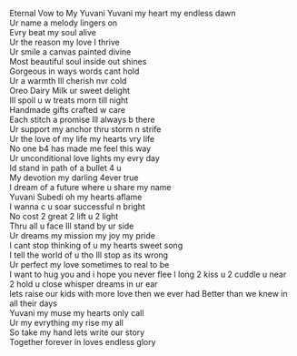 Eternal Vow to My Yuvani
Yuvani my heart my endless dawn  
Ur name a melody lingers on  
Evry beat my soul alive  
Ur the reason my love I thrive  
Ur smile a canvas painted divine  
Most beautiful soul inside out shines  
Gorgeous in ways words cant hold  
Ur a warmth Ill cherish nvr cold  
Oreo Dairy Milk ur sweet delight  
Ill spoil u w treats morn till night  
Handmade gifts crafted w care  
Each stitch a promise Ill always b there  
Ur support my anchor thru storm n strife  
Ur the love of my life my hearts vry life  
No one b4 has made me feel this way  
Ur unconditional love lights my evry day  
Id stand in path of a bullet 4 u  
My devotion my darling 4ever true  
I dream of a future where u share my name  
Yuvani Subedi oh my hearts aflame  
I wanna c u soar successful n bright  
No cost 2 great 2 lift u 2 light  
Thru all u face Ill stand by ur side  
Ur dreams my mission my joy my pride  
I cant stop thinking of u my hearts sweet song  
I tell the world of u tho Ill stop as its wrong  
Ur perfect my love sometimes to real to be  
I want to hug you and i hope you never flee
I long 2 kiss u 2 cuddle u near  
2 hold u close whisper dreams in ur ear  
lets raise our kids with more love then we ever had
Better than we knew in all their days  
Yuvani my muse my hearts only call  
Ur my evrything my rise my all  
So take my hand lets write our story  
Together forever in loves endless glory
